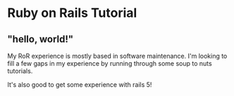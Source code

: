 # Ruby on Rails Tutorial

## "hello, world!"

My RoR experience is mostly based in software maintenance. I'm looking to
fill a few gaps in my experience by running through some soup to nuts tutorials.

It's also good to get some experience with rails 5!